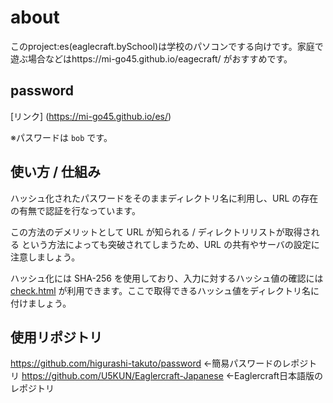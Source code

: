 # about
このproject:es(eaglecraft.bySchool)は学校のパソコンでする向けです。家庭で遊ぶ場合などはhttps://mi-go45.github.io/eagecraft/
がおすすめです。

## password
[リンク] (https://mi-go45.github.io/es/)

※パスワードは `bob` です。


## 使い方 / 仕組み
ハッシュ化されたパスワードをそのままディレクトリ名に利用し、URL の存在の有無で認証を行なっています。

この方法のデメリットとして URL が知られる / ディレクトリリストが取得される という方法によっても突破されてしまうため、URL の共有やサーバの設定に注意しましょう。

ハッシュ化には SHA-256 を使用しており、入力に対するハッシュ値の確認には [check.html](https://higurashi-takuto.github.io/password/check.html) が利用できます。ここで取得できるハッシュ値をディレクトリ名に付けましょう。

## 使用リポジトリ
https://github.com/higurashi-takuto/password ←簡易パスワードのレポジトリ
https://github.com/U5KUN/Eaglercraft-Japanese ←Eaglercraft日本語版のレポジトリ

